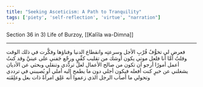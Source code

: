 ```yaml
---
title: "Seeking Asceticism: A Path to Tranquility"
tags: ['piety', 'self-reflection', 'virtue', "narration"]
---
```


 Section 36 in 3) Life of Burzoy, [[Kalīla wa-Dimna]]

---
فعرض لي تخوُّفُ قُرْبِ الأجل وسرعتِه وانقطاع الدنيا وفناؤها وفكَّرت في ذلك الوقت وقلتُ أمَّا أنا فلعل موتي يكون أوشك من تقليب كفِّي ورجْع جَفني على عينيَّ وقد كنتُ أعمل أمورًا أرجو أن تكون من صالح الأعمال لعلَّ تردُّدي وتنقلي وبحثي عن الأديان يشغلني عن خيرٍ كنت أفعله فيكون أجلي دون ما يطمح إليه أملي أو يُصيبني في ترددي وتحولي ما أصاب الرجل الذي زعموا أنه عَلِق امرأةً ذات بعل وعلِقَته
